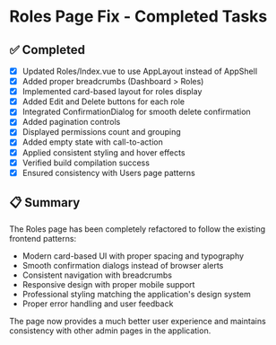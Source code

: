 # Roles Page Fix - Completed Tasks

## ✅ Completed
- [x] Updated Roles/Index.vue to use AppLayout instead of AppShell
- [x] Added proper breadcrumbs (Dashboard > Roles)
- [x] Implemented card-based layout for roles display
- [x] Added Edit and Delete buttons for each role
- [x] Integrated ConfirmationDialog for smooth delete confirmation
- [x] Added pagination controls
- [x] Displayed permissions count and grouping
- [x] Added empty state with call-to-action
- [x] Applied consistent styling and hover effects
- [x] Verified build compilation success
- [x] Ensured consistency with Users page patterns

## 📋 Summary
The Roles page has been completely refactored to follow the existing frontend patterns:
- Modern card-based UI with proper spacing and typography
- Smooth confirmation dialogs instead of browser alerts
- Consistent navigation with breadcrumbs
- Responsive design with proper mobile support
- Professional styling matching the application's design system
- Proper error handling and user feedback

The page now provides a much better user experience and maintains consistency with other admin pages in the application.
